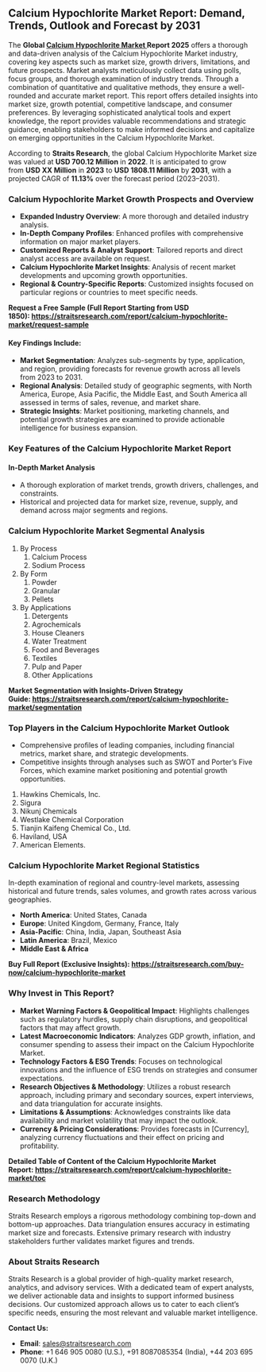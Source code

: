 <p>&nbsp;</p>
<h2>Calcium Hypochlorite Market Report: Demand, Trends, Outlook and Forecast by 2031</h2>
<p>The&nbsp;<strong>Global <a href="https://straitsresearch.com/report/calcium-hypochlorite-market">Calcium Hypochlorite Market </a>Report 2025</strong>&nbsp;offers a thorough and data-driven analysis of the Calcium Hypochlorite Market industry, covering key aspects such as market size, growth drivers, limitations, and future prospects. Market analysts meticulously collect data using polls, focus groups, and thorough examination of industry trends. Through a combination of quantitative and qualitative methods, they ensure a well-rounded and accurate market report. This report offers detailed insights into market size, growth potential, competitive landscape, and consumer preferences. By leveraging sophisticated analytical tools and expert knowledge, the report provides valuable recommendations and strategic guidance, enabling stakeholders to make informed decisions and capitalize on emerging opportunities in the Calcium Hypochlorite Market.</p>
<p>According to&nbsp;<strong>Straits Research</strong>, the global Calcium Hypochlorite Market size was valued at&nbsp;<strong>USD 700.12 Million</strong>&nbsp;in&nbsp;<strong>2022</strong>. It is anticipated to grow from&nbsp;<strong>USD XX Million</strong>&nbsp;in&nbsp;<strong>2023</strong>&nbsp;to&nbsp;<strong>USD 1808.11 Million</strong>&nbsp;by&nbsp;<strong>2031</strong>, with a projected CAGR of&nbsp;<strong>11.13%</strong>&nbsp;over the forecast period (2023&ndash;2031).</p>
<h3>Calcium Hypochlorite Market Growth Prospects and Overview</h3>
<ul>
<li><strong>Expanded Industry Overview</strong>: A more thorough and detailed industry analysis.</li>
<li><strong>In-Depth Company Profiles</strong>: Enhanced profiles with comprehensive information on major market players.</li>
<li><strong>Customized Reports &amp; Analyst Support</strong>: Tailored reports and direct analyst access are available on request.</li>
<li><strong>Calcium Hypochlorite Market Insights</strong>: Analysis of recent market developments and upcoming growth opportunities.</li>
<li><strong>Regional &amp; Country-Specific Reports</strong>: Customized insights focused on particular regions or countries to meet specific needs.</li>
</ul>
<p><strong>Request a Free Sample (Full Report Starting from USD 1850):&nbsp;<a href="https://straitsresearch.com/report/calcium-hypochlorite-market/request-sample">https://straitsresearch.com/report/calcium-hypochlorite-market/request-sample</a></strong></p>
<h4>Key Findings Include:</h4>
<ul>
<li><strong>Market Segmentation</strong>: Analyzes sub-segments by type, application, and region, providing forecasts for revenue growth across all levels from&nbsp;2023 to 2031.</li>
<li><strong>Regional Analysis</strong>: Detailed study of geographic segments, with North America, Europe, Asia Pacific, the Middle East, and South America all assessed in terms of sales, revenue, and market share.</li>
<li><strong>Strategic Insights</strong>: Market positioning, marketing channels, and potential growth strategies are examined to provide actionable intelligence for business expansion.</li>
</ul>
<h3>Key Features of the Calcium Hypochlorite Market Report</h3>
<h4>In-Depth Market Analysis</h4>
<ul>
<li>A thorough exploration of market trends, growth drivers, challenges, and constraints.</li>
<li>Historical and projected data for market size, revenue, supply, and demand across major segments and regions.</li>
</ul>
<h3>Calcium Hypochlorite Market&nbsp;Segmental Analysis</h3>
<ol>
<li>By Process
<ol>
<li>Calcium Process</li>
<li>Sodium Process</li>
</ol>
</li>
<li>By Form
<ol>
<li>Powder</li>
<li>Granular</li>
<li>Pellets</li>
</ol>
</li>
<li>By Applications
<ol>
<li>Detergents</li>
<li>Agrochemicals</li>
<li>House Cleaners</li>
<li>Water Treatment</li>
<li>Food and Beverages</li>
<li>Textiles</li>
<li>Pulp and Paper</li>
<li>Other Applications</li>
</ol>
</li>
</ol>
<p><strong>Market Segmentation with Insights-Driven Strategy Guide:&nbsp;<a href="https://straitsresearch.com/report/calcium-hypochlorite-market/segmentation">https://straitsresearch.com/report/calcium-hypochlorite-market/segmentation</a></strong></p>
<h3>Top Players in the Calcium Hypochlorite Market Outlook</h3>
<ul>
<li>Comprehensive profiles of leading companies, including financial metrics, market share, and strategic developments.</li>
<li>Competitive insights through analyses such as SWOT and Porter&rsquo;s Five Forces, which examine market positioning and potential growth opportunities.</li>
</ul>
<ol>
<li>Hawkins Chemicals, Inc.</li>
<li>Sigura</li>
<li>Nikunj Chemicals</li>
<li>Westlake Chemical Corporation</li>
<li>Tianjin Kaifeng Chemical Co., Ltd.</li>
<li>Haviland, USA</li>
<li>American Elements.</li>
</ol>
<h3>Calcium Hypochlorite Market Regional Statistics</h3>
<p>In-depth examination of regional and country-level markets, assessing historical and future trends, sales volumes, and growth rates across various geographies.</p>
<ul>
<li><strong>North America</strong>: United States, Canada</li>
<li><strong>Europe</strong>: United Kingdom, Germany, France, Italy</li>
<li><strong>Asia-Pacific</strong>: China, India, Japan, Southeast Asia</li>
<li><strong>Latin America</strong>: Brazil, Mexico</li>
<li><strong>Middle East &amp; Africa</strong></li>
</ul>
<p><strong>Buy Full Report (Exclusive Insights):&nbsp;<a href="https://straitsresearch.com/buy-now/calcium-hypochlorite-market">https://straitsresearch.com/buy-now/calcium-hypochlorite-market</a></strong></p>
<h3>Why Invest in This Report?</h3>
<ul>
<li><strong>Market Warning Factors &amp; Geopolitical Impact</strong>: Highlights challenges such as regulatory hurdles, supply chain disruptions, and geopolitical factors that may affect growth.</li>
<li><strong>Latest Macroeconomic Indicators</strong>: Analyzes GDP growth, inflation, and consumer spending to assess their impact on the Calcium Hypochlorite Market.</li>
<li><strong>Technology Factors &amp; ESG Trends</strong>: Focuses on technological innovations and the influence of ESG trends on strategies and consumer expectations.</li>
<li><strong>Research Objectives &amp; Methodology</strong>: Utilizes a robust research approach, including primary and secondary sources, expert interviews, and data triangulation for accurate insights.</li>
<li><strong>Limitations &amp; Assumptions</strong>: Acknowledges constraints like data availability and market volatility that may impact the outlook.</li>
<li><strong>Currency &amp; Pricing Considerations</strong>: Provides forecasts in [Currency], analyzing currency fluctuations and their effect on pricing and profitability.</li>
</ul>
<p><strong>Detailed Table of Content of the Calcium Hypochlorite Market Report:&nbsp;<a href="https://straitsresearch.com/report/calcium-hypochlorite-market/toc">https://straitsresearch.com/report/calcium-hypochlorite-market/toc</a></strong></p>
<h3>Research Methodology</h3>
<p>Straits Research employs a rigorous methodology combining top-down and bottom-up approaches. Data triangulation ensures accuracy in estimating market size and forecasts. Extensive primary research with industry stakeholders further validates market figures and trends.</p>
<h3>About Straits Research</h3>
<p>Straits Research is a global provider of high-quality market research, analytics, and advisory services. With a dedicated team of expert analysts, we deliver actionable data and insights to support informed business decisions. Our customized approach allows us to cater to each client&rsquo;s specific needs, ensuring the most relevant and valuable market intelligence.</p>
<p><strong>Contact Us:</strong></p>
<ul>
<li><strong>Email</strong>: <a href="sales@straitsresearch.com">sales@straitsresearch.com</a></li>
<li><strong>Phone</strong>: +1 646 905 0080 (U.S.), +91 8087085354 (India), +44 203 695 0070 (U.K.)</li>
</ul>
<p>&nbsp;</p>
